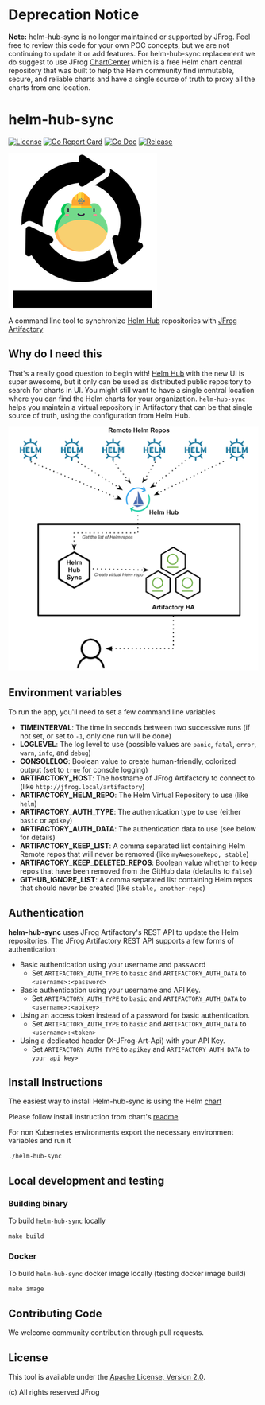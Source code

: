 # Deprecation Notice
**Note:** helm-hub-sync is no longer maintained or supported by JFrog.  Feel free to review this code for your own POC concepts, but we are not continuing to update it or add features. For helm-hub-sync replacement we do suggest to use JFrog [ChartCenter](https://chartcenter.io) which is a free Helm chart central repository that was built to help the Helm community find immutable, secure, and reliable charts and have a single source of truth to proxy all the charts from one location.

# helm-hub-sync

[![License](https://img.shields.io/badge/License-Apache%202.0-blue.svg)](https://opensource.org/licenses/Apache-2.0)
[![Go Report Card](https://goreportcard.com/badge/github.com/jfrog/helm-hub-sync?style=flat-square)](https://goreportcard.com/report/github.com/jfrog/helm-hub-sync)
[![Go Doc](https://img.shields.io/badge/godoc-reference-blue.svg?style=flat-square)](http://godoc.org/github.com/jfrog/helm-hub-sync)
[![Release](https://img.shields.io/github/release/jfrog/helm-hub-sync.svg?style=flat-square)](https://github.com/jfrog/helm-hub-sync/releases/latest)

![logo](./images/logo.png)

A command line tool to synchronize [Helm Hub](https://github.com/helm/hub) repositories with [JFrog Artifactory](https://jfrog.com/artifactory/)

## Why do I need this

That's a really good question to begin with! [Helm Hub](https://hub.helm.sh) with the new UI is super awesome, but it only can be used as distributed public repository to search for charts in UI.
You might still want to have a single central location where you can find the Helm charts for your organization. `helm-hub-sync` helps you maintain a virtual repository in Artifactory that can be that single source of truth, using the configuration from Helm Hub.

![architecture](./images/helm-hub-sync.png)

## Environment variables

To run the app, you'll need to set a few command line variables

* **TIMEINTERVAL**: The time in seconds between two successive runs (if not set, or set to `-1`, only one run will be done)
* **LOGLEVEL**: The log level to use (possible values are `panic`, `fatal`, `error`, `warn`, `info`, and `debug`)
* **CONSOLELOG**: Boolean value to create human-friendly, colorized output (set to `true` for console logging)
* **ARTIFACTORY_HOST**: The hostname of JFrog Artifactory to connect to (like `http://jfrog.local/artifactory`)
* **ARTIFACTORY_HELM_REPO**: The Helm Virtual Repository to use (like `helm`)
* **ARTIFACTORY_AUTH_TYPE**: The authentication type to use (either `basic` or `apikey`)
* **ARTIFACTORY_AUTH_DATA**: The authentication data to use (see below for details)
* **ARTIFACTORY_KEEP_LIST**: A comma separated list containing Helm Remote repos that will never be removed (like `myAwesomeRepo, stable`)
* **ARTIFACTORY_KEEP_DELETED_REPOS**: Boolean value whether to keep repos that have been removed from the GitHub data (defaults to `false`)
* **GITHUB_IGNORE_LIST**: A comma separated list containing Helm repos that should never be created (like `stable, another-repo`)

## Authentication

**helm-hub-sync** uses JFrog Artifactory's REST API to update the Helm repositories. The JFrog Artifactory REST API supports a few forms of authentication:

* Basic authentication using your username and password
  * Set `ARTIFACTORY_AUTH_TYPE` to `basic` and `ARTIFACTORY_AUTH_DATA` to `<username>:<password>`
* Basic authentication using your username and API Key.
  * Set `ARTIFACTORY_AUTH_TYPE` to `basic` and `ARTIFACTORY_AUTH_DATA` to `<username>:<apikey>`
* Using an access token instead of a password for basic authentication.
  * Set `ARTIFACTORY_AUTH_TYPE` to `basic` and `ARTIFACTORY_AUTH_DATA` to `<username>:<token>`
* Using a dedicated header (X-JFrog-Art-Api) with your API Key.
  * Set `ARTIFACTORY_AUTH_TYPE` to `apikey` and `ARTIFACTORY_AUTH_DATA` to `your api key>`


## Install Instructions

The easiest way to install Helm-hub-sync is using the Helm [chart](https://github.com/jfrog/charts/tree/master/stable/helm-hub-sync)

Please follow install instruction from chart's [readme](https://github.com/jfrog/charts/blob/master/stable/helm-hub-sync/README.md)

For non Kubernetes environments export the necessary environment variables and run it

 ```console
 ./helm-hub-sync
 ```

## Local development and testing

### Building binary

To build `helm-hub-sync` locally 

  ```console
  make build
  ```

### Docker

To build `helm-hub-sync` docker image locally (testing docker image build)

  ```console
  make image
  ```

## Contributing Code

We welcome community contribution through pull requests.

<a name="License"/>

## License

This tool is available under the [Apache License, Version 2.0](http://www.apache.org/licenses/LICENSE-2.0).


(c) All rights reserved JFrog
